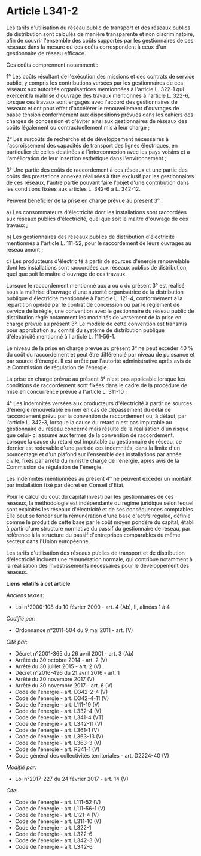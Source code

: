 # Article L341-2

Les tarifs d'utilisation du réseau public de transport et des réseaux publics de distribution sont calculés de manière
transparente et non discriminatoire, afin de couvrir l'ensemble des coûts supportés par les gestionnaires de ces réseaux dans
la mesure où ces coûts correspondent à ceux d'un gestionnaire de réseau efficace. 

Ces coûts comprennent notamment : 

1° Les coûts résultant de l'exécution des missions et des contrats de service public, y compris les contributions versées par
les gestionnaires de ces réseaux aux autorités organisatrices mentionnées à l'article L. 322-1 qui exercent la maîtrise
d'ouvrage des travaux mentionnés à l'article L. 322-6, lorsque ces travaux sont engagés avec l'accord des gestionnaires de
réseaux et ont pour effet d'accélérer le renouvellement d'ouvrages de basse tension conformément aux dispositions prévues
dans les cahiers des charges de concession et d'éviter ainsi aux gestionnaires de réseaux des coûts légalement ou
contractuellement mis à leur charge ; 

2° Les surcoûts de recherche et de développement nécessaires à l'accroissement des capacités de transport des lignes
électriques, en particulier de celles destinées à l'interconnexion avec les pays voisins et à l'amélioration de leur
insertion esthétique dans l'environnement ; 

3° Une partie des coûts de raccordement à ces réseaux et une partie des coûts des prestations annexes réalisées à titre
exclusif par les gestionnaires de ces réseaux, l'autre partie pouvant faire l'objet d'une contribution dans les conditions
fixées aux articles L. 342-6 à L. 342-12. 

Peuvent bénéficier de la prise en charge prévue au présent 3° : 

a) Les consommateurs d'électricité dont les installations sont raccordées aux réseaux publics d'électricité, quel que soit le
maître d'ouvrage de ces travaux ; 

b) Les gestionnaires des réseaux publics de distribution d'électricité mentionnés à l'article L. 111-52, pour le raccordement
de leurs ouvrages au réseau amont ; 

c) Les producteurs d'électricité à partir de sources d'énergie renouvelable dont les installations sont raccordées aux
réseaux publics de distribution, quel que soit le maître d'ouvrage de ces travaux. 

Lorsque le raccordement mentionné aux a ou c du présent 3° est réalisé sous la maîtrise d'ouvrage d'une autorité
organisatrice de la distribution publique d'électricité mentionnée à l'article L. 121-4, conformément à la répartition opérée
par le contrat de concession ou par le règlement de service de la régie, une convention avec le gestionnaire du réseau public
de distribution règle notamment les modalités de versement de la prise en charge prévue au présent 3°. Le modèle de cette
convention est transmis pour approbation au comité du système de distribution publique d'électricité mentionné à l'article L.
111-56-1. 

Le niveau de la prise en charge prévue au présent 3° ne peut excéder 40 % du coût du raccordement et peut être différencié
par niveau de puissance et par source d'énergie. Il est arrêté par l'autorité administrative après avis de la Commission de
régulation de l'énergie. 

La prise en charge prévue au présent 3° n'est pas applicable lorsque les conditions de raccordement sont fixées dans le cadre
de la procédure de mise en concurrence prévue à l'article L. 311-10 ; 

4° Les indemnités versées aux producteurs d'électricité à partir de sources d'énergie renouvelable en mer en cas de
dépassement du délai de raccordement prévu par la convention de raccordement ou, à défaut, par l'article L. 342-3, lorsque la
cause du retard n'est pas imputable au gestionnaire du réseau concerné mais résulte de la réalisation d'un risque que celui-
ci assume aux termes de la convention de raccordement. Lorsque la cause du retard est imputable au gestionnaire de réseau, ce
dernier est redevable d'une part de ces indemnités, dans la limite d'un pourcentage et d'un plafond sur l'ensemble des
installations par année civile, fixés par arrêté du ministre chargé de l'énergie, après avis de la Commission de régulation
de l'énergie. 

Les indemnités mentionnées au présent 4° ne peuvent excéder un montant par installation fixé par décret en Conseil d'Etat. 

Pour le calcul du coût du capital investi par les gestionnaires de ces réseaux, la méthodologie est indépendante du régime
juridique selon lequel sont exploités les réseaux d'électricité et de ses conséquences comptables. Elle peut se fonder sur la
rémunération d'une base d'actifs régulée, définie comme le produit de cette base par le coût moyen pondéré du capital, établi
à partir d'une structure normative du passif du gestionnaire de réseau, par référence à la structure du passif d'entreprises
comparables du même secteur dans l'Union européenne. 

Les tarifs d'utilisation des réseaux publics de transport et de distribution d'électricité incluent une rémunération normale,
qui contribue notamment à la réalisation des investissements nécessaires pour le développement des réseaux.

**Liens relatifs à cet article**

_Anciens textes_:

  - Loi n°2000-108 du 10 février 2000 - art. 4 (Ab), II, alinéas 1 à 4

_Codifié par_:

  - Ordonnance n°2011-504 du 9 mai 2011 - art. (V)

_Cité par_:

  - Décret n°2001-365 du 26 avril 2001 - art. 3 (Ab)
  - Arrêté du 30 octobre 2014 - art. 2 (V)
  - Arrêté du 30 juillet 2015 - art. 2 (V)
  - Décret n°2016-496 du 21 avril 2016 - art. 1
  - Arrêté du 30 novembre 2017 (V)
  - Arrêté du 30 novembre 2017 - art. 6 (V)
  - Code de l'énergie - art. D342-2-4 (V)
  - Code de l'énergie - art. D342-4-11 (V)
  - Code de l'énergie - art. L111-19 (V)
  - Code de l'énergie - art. L332-4 (V)
  - Code de l'énergie - art. L341-4 (VT)
  - Code de l'énergie - art. L342-11 (V)
  - Code de l'énergie - art. L361-1 (V)
  - Code de l'énergie - art. L363-13 (V)
  - Code de l'énergie - art. L363-3 (V)
  - Code de l'énergie - art. R341-1 (V)
  - Code général des collectivités territoriales - art. D2224-40 (V)

_Modifié par_:

  - Loi n°2017-227 du 24 février 2017 - art. 14 (V)

_Cite_:

  - Code de l'énergie - art. L111-52 (V)
  - Code de l'énergie - art. L111-56-1 (V)
  - Code de l'énergie - art. L121-4 (V)
  - Code de l'énergie - art. L311-10 (V)
  - Code de l'énergie - art. L322-1
  - Code de l'énergie - art. L322-6
  - Code de l'énergie - art. L342-3 (V)
  - Code de l'énergie - art. L342-6
